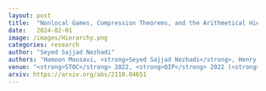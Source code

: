 ```yaml
---
layout: post
title:  "Nonlocal Games, Compression Theorems, and the Arithmetical Hierarchy"
date:   2024-02-01
image: /images/Hierarchy.png
categories: research
author: "Seyed Sajjad Nezhadi"
authors: "Hamoon Mousavi, <strong>Seyed Sajjad Nezhadi</strong>, Henry Yuen"
venue: "<strong>STOC</strong> 2022, <strong>QIP</strong> 2022 (<strong>Long Plenary</strong>), "
arxiv: https://arxiv.org/abs/2110.04651
---
```

